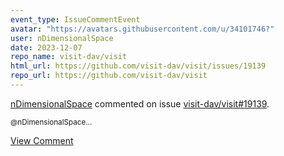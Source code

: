 ```yaml
---
event_type: IssueCommentEvent
avatar: "https://avatars.githubusercontent.com/u/34101746?"
user: nDimensionalSpace
date: 2023-12-07
repo_name: visit-dav/visit
html_url: https://github.com/visit-dav/visit/issues/19139
repo_url: https://github.com/visit-dav/visit
---
```


<a href='https://github.com/nDimensionalSpace' target='_blank'>nDimensionalSpace</a> commented on issue <a href='https://github.com/visit-dav/visit/issues/19139' target='_blank'>visit-dav/visit#19139</a>.

<small>@nDimensionalSpace...</small>

<a href='https://github.com/visit-dav/visit/issues/19139' target='_blank'>View Comment</a>